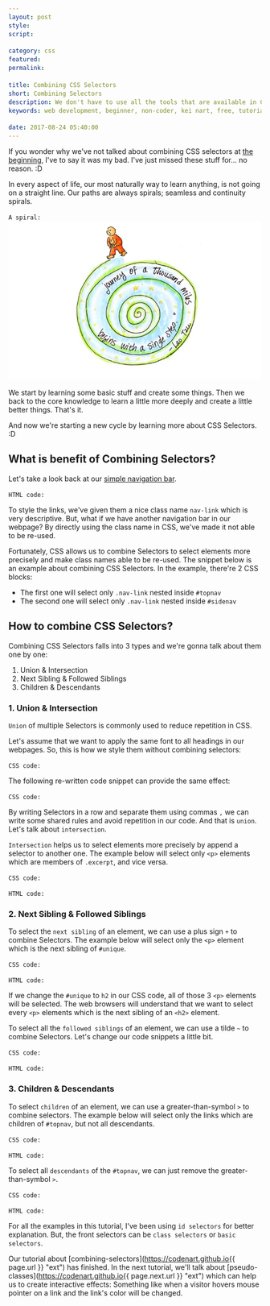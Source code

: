 ```yaml
---
layout: post
style:
script:

category: css
featured:
permalink:

title: Combining CSS Selectors
short: Combining Selectors
description: We don't have to use all the tools that are available in CSS to create a nice website. <br>But, if we know more tools, it means we have more choices. <br>Let's talk more about CSS Selectors.
keywords: web development, beginner, non-coder, kei nart, free, tutorial, coding, programming, code nart, html, css, combine selectors

date: 2017-08-24 05:40:00
---
```


If you wonder why we've not talked about combining CSS selectors at
[the beginning](https://codenart.github.io/css/2017/08/24/css-2-selectors-priorities.html "ext"),
I've to say it was my bad. I've just missed these stuff for... no reason. :D  

In every aspect of life, our most naturally way to learn anything, is not
going on a straight line. Our paths are always spirals; seamless and
continuity spirals.

`A spiral:`
![spiral](/images/css/9/spiral.jpg)

We start by learning some basic stuff and create some things. Then we back to
the core knowledge to learn a little more deeply and create a little better
things. That's it.

And now we're starting a new cycle by learning more about CSS Selectors. :D

## What is benefit of Combining Selectors?

Let's take a look back at our
[simple navigation bar](https://codenart.github.io/sample/2017/09/03/sample-1-simple-navbar.html#preparing-html-code "ext").

`HTML code:`
<script src="https://gist.github.com/codenart/4d742c66fae65b1b0ac0234b2b7ec023.js">
</script>

To style the links, we've given them a nice class name `nav-link` which is very
descriptive. But, what if we have another navigation bar in our webpage? By
directly using the class name in CSS, we've made it not able to be re-used.

Fortunately, CSS allows us to combine Selectors to select elements more
precisely and make class names able to be re-used. The snippet below is an
example about combining CSS Selectors. In the example, there're 2 CSS blocks:

- The first one will select only `.nav-link` nested inside `#topnav`
- The second one will select only `.nav-link` nested inside `#sidenav`

<script src="https://gist.github.com/codenart/16916b9abe854737abea076a823d38f6.js">
</script>

## How to combine CSS Selectors?

Combining CSS Selectors falls into 3 types and we're gonna talk about them one by one:

1. Union & Intersection
2. Next Sibling & Followed Siblings
3. Children & Descendants

### 1. Union & Intersection

`Union` of multiple Selectors is commonly used to reduce repetition in CSS.

Let's assume that we want to apply the same font to all headings in our webpages.
So, this is how we style them without combining selectors:

`CSS code:`
<script src="https://gist.github.com/codenart/f62af0f6a4bf4cdb4855e5b269fae2ac.js">
</script>

The following re-written code snippet can provide the same effect:

`CSS code:`
<script src="https://gist.github.com/codenart/4255563daa1cde9ce6d3933d8d0d582f.js">
</script>

By writing Selectors in a row and separate them using commas `,` we can write
some shared rules and avoid repetition in our code. And that is `union`. Let's
talk about `intersection`.

`Intersection` helps us to select elements more precisely by append a selector
to another one. The example below will select only `<p>` elements which are
members of `.excerpt`, and vice versa.

`CSS code:`
<script src="https://gist.github.com/codenart/2a678b174854a7d17bf7f8c107f00378.js">
</script>

`HTML code:`
<script src="https://gist.github.com/codenart/3969495ce5c21164a33a82ce75bd130e.js">
</script>

### 2. Next Sibling & Followed Siblings

To select the `next sibling` of an element, we can use a plus sign `+` to combine
Selectors. The example below will select only the `<p>` element which is the next
sibling of `#unique`.

`CSS code:`
<script src="https://gist.github.com/codenart/b5e1dc262384199539af6f68f084337b.js">
</script>

`HTML code:`
<script src="https://gist.github.com/codenart/86a8c1f96fe5ffe6f489d89c7ce4cec7.js">
</script>

If we change the `#unique` to `h2` in our CSS code, all of those 3 `<p>` elements
will be selected. The web browsers will understand that we want to select every
`<p>` elements which is the next sibling of an `<h2>` element.

To select all the `followed siblings` of an element, we can use a tilde `~` to
combine Selectors. Let's change our code snippets a little bit.

`CSS code:`
<script src="https://gist.github.com/codenart/8112576504443e7d247b3ea4d20e8614.js">
</script>

`HTML code:`
<script src="https://gist.github.com/codenart/48fc86940f123e429499ad629d283c2c.js">
</script>

### 3. Children & Descendants

To select `children` of an element, we can use a greater-than-symbol `>` to
combine selectors. The example below will select only the links which are
children of `#topnav`, but not all descendants.

`CSS code:`
<script src="https://gist.github.com/codenart/198548a99e29f9f299598f8e9e245205.js">
</script>

`HTML code:`
<script src="https://gist.github.com/codenart/6662d2ad9ed814a586d667541161a282.js">
</script>

To select all `descendants` of the `#topnav`, we can just remove the
greater-than-symbol `>`.

`CSS code:`
<script src="https://gist.github.com/codenart/ceed3366cb3931556ce5f81dfb14b17c.js">
</script>

`HTML code:`
<script src="https://gist.github.com/codenart/41ed191731484930e63d9a340aa8d8d3.js">
</script>

For all the examples in this tutorial, I've been using `id selectors` for better 
explanation. But, the front selectors can be `class selectors` or `basic selectors`.

Our tutorial about
[combining-selectors](https://codenart.github.io{{ page.url }} "ext") has finished.
In the next tutorial, we'll talk about
[pseudo-classes](https://codenart.github.io{{ page.next.url }} "ext") which
can help us to create interactive effects: Something like when a visitor hovers
mouse pointer on a link and the link's color will be changed.
